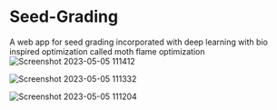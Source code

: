# Seed-Grading
A web app for seed grading incorporated with deep learning with bio inspired optimization called moth flame optimization
![Screenshot 2023-05-05 111412](https://github.com/2802A/Seed-Grading/assets/108650984/41f87612-705f-4689-a1b6-956aabca3d6e)

![Screenshot 2023-05-05 111332](https://github.com/2802A/Seed-Grading/assets/108650984/22247f94-3f78-484f-b759-48e16823d92d)

![Screenshot 2023-05-05 111204](https://github.com/2802A/Seed-Grading/assets/108650984/20031195-c81f-4221-a0ed-2a5cf63ccecb)
